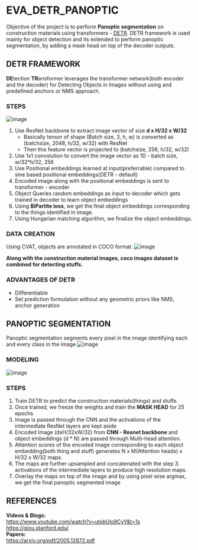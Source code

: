# EVA_DETR_PANOPTIC

Objective of the project is to perform **Panoptic segmentation** on construction materials using transformers - [DETR](https://github.com/facebookresearch/detr). DETR framework is used mainly for object detection and its extended to perform panoptic segmentation, by adding a mask head on top of the decoder outputs.

## DETR FRAMEWORK
**DE**tection **TR**ansformer leverages the transformer network(both encoder and the decoder) for Detecting Objects in Images without using and predefined anchors or NMS approach.

### STEPS
![image](https://user-images.githubusercontent.com/17870236/130376998-6f4fb2fe-bd05-43c1-ad59-678e9d2fc133.png)

1. Use ResNet backbone to extract image vector of size **d x H/32 x W/32**
    * Basically tensor of shape (Batch size, 3, h, w) is converted as (batchsize, 2048, h/32, w/32) with ResNet
    * Then this feature vector is projected to (batchsize, 256, h/32, w/32)
3. Use 1x1 convolution to convert the image vector as 1D - batch size, w/32*h/32, 256
4. Use Positional embeddings learned at input(preferrable) compared to sine based positional embeddings(DETR - default)
5. Encoded image along with the positional embeddings is sent to transformer - encoder
6. Object Queries random embeddings as input to decoder which gets trained in decoder to learn object embeddings
7. Using **BiPartite loss**, we get the final object embeddings corresponding to the things identified in image.
8. Using Hungarian matching algorithm, we finalize the object embeddings.

### DATA CREATION
Using CVAT, objects are annotated in COCO format.
![image](https://user-images.githubusercontent.com/17870236/130353342-27fda0a2-3c75-4272-9d72-124180e2bdcb.png)

**Along with the construction material images, coco images dataset is combined for detecting stuffs.**

### ADVANTAGES OF DETR 
* Differentiable
* Set prediction formulation without any geometric priors like NMS, anchor generation


## PANOPTIC SEGMENTATION
Panoptic segmentation segments every pixel in the image identifying each and every class in the image
![image](https://user-images.githubusercontent.com/17870236/130378972-5abd6d6a-11e8-41cb-a3c4-6948b7c85cd5.png)

### MODELING

![image](https://user-images.githubusercontent.com/17870236/130357338-9afb73a2-88e4-4206-a530-87c355cb4dee.png)

### STEPS

1. Train DETR to predict the construction materials(things) and stuffs.
2. Once trained, we freeze the weights and train the **MASK HEAD** for 25 epochs
3. Image is passed through the CNN and the activations of the intermediate ResNet layers are kept aside
4. Encoded Image (dxH/32xW/32) from **CNN - Resnet backbone** and object embeddings (d * N) are passed through Multi-head attention.
5. Attention scores of the encoded image corresponding to each object embedding(both thing and stuff) generates  N x M(Attention heads) x H/32 x W/32 maps.
6. The maps are further upsampled and concatenated with the step 3. activations of the intermediate layers to produce high resolution maps.
7. Overlay the maps on top of the image and by using pixel wise argmax, we get the final panoptic segmented image


## REFERENCES
**Videos & Blogs:**</br>
https://www.youtube.com/watch?v=utxbUlo9CyY&t=1s </br>
https://giou.stanford.edu/ </br>
**Papers:**</br>
https://arxiv.org/pdf/2005.12872.pdf</br>



